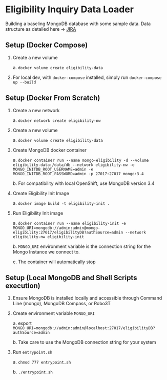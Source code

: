 # Eligibility Inquiry Data Loader

Building a baseling MongoDB database with some sample data. Data structure as detailed here -> [JIRA](https://jira.perficient.com/browse/JAVACOE-108)

## Setup (Docker Compose)

1. Create a new volume

    a. `docker volume create eligibility-data`

2. For local dev, with `docker-compose` installed, simply run `docker-compose up --build`

## Setup (Docker From Scratch)

1. Create a new network

    a. `docker network create eligibility-nw`

2. Create a new volume

    a. `docker volume create eligibility-data`

3. Create MongoDB docker container

    a. `docker container run --name mongo-eligibility -d --volume eligibility-data:/data/db --network eligibility-nw -e MONGO_INITDB_ROOT_USERNAME=admin -e MONGO_INITDB_ROOT_PASSWORD=admin -p 27017:27017 mongo:3.4`

    b. For compatibility with local OpenShift, use MongoDB version 3.4

4. Create Eligibility Init Image

    a. `docker image build -t eligibility-init .`

5. Run Eligibility Init image

    a. `docker container run --name eligibility-init -e MONGO_URI=mongodb://admin:admin@mongo-eligibility:27017/eligibilityDB?authSource=admin --network eligibility-nw eligibility-init`

    b. `MONGO_URI` environment variable is the connection string for the Mongo Instance we connect to.

    c. The container will automatically stop

## Setup (Local MongoDB and Shell Scripts execution)

1. Ensure MongoDB is installed locally and accessible through Command Line (mongo), MongoDB Compass, or Robo3T

2. Create environment variable `MONGO_URI`

    a. export `MONGO_URI=mongodb://admin:admin@localhost:27017/eligibilityDB?authSource=admin`

    b. Take care to use the MongoDB connection string for your system

3. Run `entrypoint.sh`

    a. `chmod 777 entrypoint.sh`

    b. `./entrypoint.sh`
